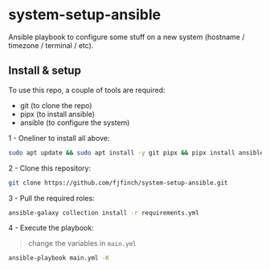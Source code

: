 # system-setup-ansible
Ansible playbook to configure some stuff on a new system (hostname / timezone / terminal / etc).

## Install & setup
To use this repo, a couple of tools are required:

* git (to clone the repo)
* pipx (to install ansible)
* ansible (to configure the system)

1 - Oneliner to install all above:
```bash
sudo apt update && sudo apt install -y git pipx && pipx install ansible --include-deps && . ~/.profile
```

2 - Clone this repository:
```bash
git clone https://github.com/fjfinch/system-setup-ansible.git
```

3 - Pull the required roles:
```bash
ansible-galaxy collection install -r requirements.yml
```

4 - Execute the playbook:
> change the variables in `main.yml`
```bash
ansible-playbook main.yml -K
```
